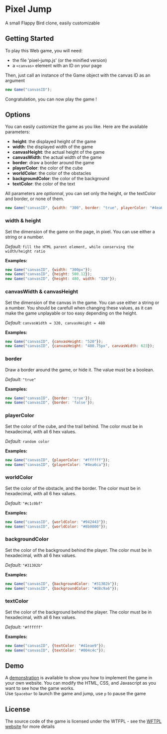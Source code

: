 # Pixel Jump
A small Flappy Bird clone, easily customizable

## Getting Started
To play this Web game, you will need:

* the file 'pixel-jump.js' (or the minified version)
* a `<canvas>` element with an ID on your page

Then, just call an instance of the Game object with the canvas ID as an argument
```javascript
new Game("canvasID");
```

Congratulation, you can now play the game !

## Options
You can easily customize the game as you like. Here are the available parameters:

* **height**: the displayed height of the game
* **width**: the displayed width of the game
* **canvasHeight**: the actual height of the game
* **canvasWidth**: the actual width of the game
* **border**: draw a border around the game
* **playerColor**: the color of the cube
* **worldColor**: the color of the obstacles
* **backgroundColor**: the color of the background
* **textColor**: the color of the text

All parameters are *optionnal*, you can set only the height, or the textColor and border, or none of them.

```javascript
new Game("canvasID", {width: "300", border: "true", playerColor: "#4ea6ca"});
```

### width & height
Set the dimension of the game on the page, in pixel. You can use either a string or a number.

*Default:* `fill the HTML parent element, while conserving the width/height ratio`

**Examples:**
```javascript
new Game("canvasID", {width: "300px"});
new Game("canvasID", {height: 500.12});
new Game("canvasID", {height: 480, width: "320"});
```

### canvasWidth & canvasHeight
Set the dimension of the canvas in the game. You can use either a string or a number.
You should be carefull when changing these values, as it can make the game unplayable or too easy depending on the height.

*Default:* `canvasWidth = 320, canvasHeight = 480`

**Examples:**
```javascript
new Game("canvasID", {canvasHeight: "520"});
new Game("canvasID", {canvasHeight: "480.75px", canvasWidth: 623});
```

### border
Draw a border around the game, or hide it. The value must be a boolean.

*Default:* `"true"`

**Examples:**
```javascript
new Game("canvasID", {border: 'true'});
new Game("canvasID", {border: 'false'});
```

### playerColor
Set the color of the cube, and the trail behind. The color must be in hexadecimal, with all 6 hex values.

*Default:* `random color`

**Examples:**
```javascript
new Game("canvasID", {playerColor: "#ffffff"});
new Game("canvasID", {playerColor: "#4ea6ca"});
```

### worldColor
Set the color of the obstacle, and the border. The color must be in hexadecimal, with all 6 hex values.

*Default:* `"#c1c0bf"`

**Examples:**
```javascript
new Game("canvasID", {worldColor: "#942443"});
new Game("canvasID", {worldColor: "#8b0000"});
```

### backgroundColor
Set the color of the background behind the player. The color must be in hexadecimal, with all 6 hex values.

*Default:* `"#31302b"`

**Examples:**
```javascript
new Game("canvasID", {backgroundColor: "#31302b"});
new Game("canvasID", {backgroundColor: "#d8c9a6"});
```

### textColor
Set the color of the background behind the player. The color must be in hexadecimal, with all 6 hex values.

*Default:* `"#ffffff"`

**Examples:**
```javascript
new Game("canvasID", {textColor: "#d1eae9"});
new Game("canvasID", {textColor: "#004c4c"});
```

## Demo
A [demonstration](demo) is available to show you how to implement the game in your own website. You can modify the HTML, CSS, and Javascript as you want to see how the game works.  
Use `Spacebar` to launch the game and jump, use `p` to pause the game

## License
The source code of the game is licensed under the WTFPL - see the [WFTPL website](http://www.wtfpl.net/) for more details
